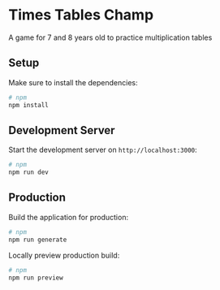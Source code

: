 # Times Tables Champ

A game for 7 and 8 years old to practice multiplication tables

## Setup

Make sure to install the dependencies:

```bash
# npm
npm install
```

## Development Server

Start the development server on `http://localhost:3000`:

```bash
# npm
npm run dev

```

## Production

Build the application for production:

```bash
# npm
npm run generate

```

Locally preview production build:

```bash
# npm
npm run preview

```
